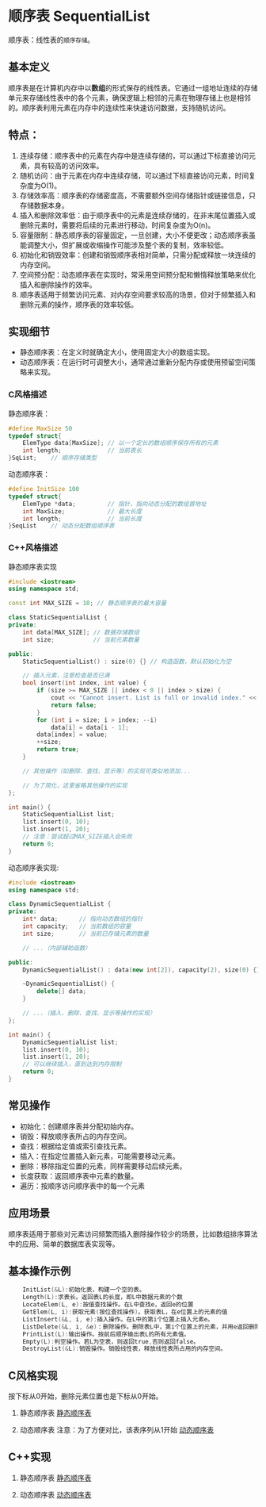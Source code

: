 # 顺序表 SequentialList
顺序表：线性表的`顺序存储`。

## 基本定义
顺序表是在计算机内存中以**数组**的形式保存的线性表。它通过一组地址连续的存储单元来存储线性表中的各个元素，确保逻辑上相邻的元素在物理存储上也是相邻的。顺序表利用元素在内存中的连续性来快速访问数据，支持随机访问。

## 特点：
1. 连续存储：顺序表中的元素在内存中是连续存储的，可以通过下标直接访问元素，具有较高的访问效率。
2. 随机访问：由于元素在内存中连续存储，可以通过下标直接访问元素，时间复杂度为O(1)。
3. 存储效率高：顺序表的存储密度高，不需要额外空间存储指针或链接信息，只存储数据本身。
4. 插入和删除效率低：由于顺序表中的元素是连续存储的，在非末尾位置插入或删除元素时，需要将后续的元素进行移动，时间复杂度为O(n)。
5. 容量限制：静态顺序表的容量固定，一旦创建，大小不便更改；动态顺序表虽能调整大小，但扩展或收缩操作可能涉及整个表的复制，效率较低。
6. 初始化和销毁效率：创建和销毁顺序表相对简单，只需分配或释放一块连续的内存空间。
7. 空间预分配：动态顺序表在实现时，常采用空间预分配和懒惰释放策略来优化插入和删除操作的效率。
8. 顺序表适用于频繁访问元素、对内存空间要求较高的场景，但对于频繁插入和删除元素的操作，顺序表的效率较低。

## 实现细节
- 静态顺序表：在定义时就确定大小，使用固定大小的数组实现。
- 动态顺序表：在运行时可调整大小，通常通过重新分配内存或使用预留空间策略来实现。

### C风格描述
静态顺序表：
```c
#define MaxSize 50
typedef struct{
    ElemType data[MaxSize]; // 以一个定长的数组顺序保存所有的元素
    int length;             // 当前表长
}SqList;    // 顺序存储类型
```

动态顺序表：
```c
#define InitSize 100
typedef struct{
    ElemType *data;         // 指针，指向动态分配的数组首地址
    int MaxSize;            // 最大长度
    int length;             // 当前长度
}SeqList    // 动态分配数组顺序表
```

### C++风格描述
静态顺序表实现
```cpp
#include <iostream>
using namespace std;

const int MAX_SIZE = 10; // 静态顺序表的最大容量

class StaticSequentialList {
private:
    int data[MAX_SIZE]; // 数据存储数组
    int size;           // 当前元素数量

public:
    StaticSequentialList() : size(0) {} // 构造函数，默认初始化为空

    // 插入元素，注意检查是否已满
    bool insert(int index, int value) {
        if (size >= MAX_SIZE || index < 0 || index > size) {
            cout << "Cannot insert. List is full or invalid index." << endl;
            return false;
        }
        for (int i = size; i > index; --i)
            data[i] = data[i - 1];
        data[index] = value;
        ++size;
        return true;
    }

    // 其他操作（如删除、查找、显示等）的实现可类似地添加...

    // 为了简化，这里省略其他操作的实现
};

int main() {
    StaticSequentialList list;
    list.insert(0, 10);
    list.insert(1, 20);
    // 注意：尝试超过MAX_SIZE插入会失败
    return 0;
}
```

动态顺序表实现:
```cpp
#include <iostream>
using namespace std;

class DynamicSequentialList {
private:
    int* data;      // 指向动态数组的指针
    int capacity;   // 当前数组的容量
    int size;       // 当前已存储元素的数量

    // ...（内部辅助函数）

public:
    DynamicSequentialList() : data(new int[2]), capacity(2), size(0) {}

    ~DynamicSequentialList() {
        delete[] data;
    }

    // ...（插入、删除、查找、显示等操作的实现）
};

int main() {
    DynamicSequentialList list;
    list.insert(0, 10);
    list.insert(1, 20);
    // 可以继续插入，直到达到内存限制
    return 0;
}
```

## 常见操作
- 初始化：创建顺序表并分配初始内存。
- 销毁：释放顺序表所占的内存空间。
- 查找：根据给定值或索引查找元素。
- 插入：在指定位置插入新元素，可能需要移动元素。
- 删除：移除指定位置的元素，同样需要移动后续元素。
- 长度获取：返回顺序表中元素的数量。
- 遍历：按顺序访问顺序表中的每一个元素

## 应用场景
顺序表适用于那些对元素访问频繁而插入删除操作较少的场景，比如数组排序算法中的应用、简单的数据库表实现等。

## 基本操作示例
```cpp
    InitList(&L):初始化表，构建一个空的表。
    Length(L):求表长。返回表L的长度，即L中数据元素的个数
    LocateElem(L, e):按值查找操作。在L中查找e，返回e的位置
    GetElem(L, i):获取元素(按位查找操作)。获取表L，在e位置上的元素的值
    ListInsert(&L, i, e):插入操作。在L中的第i个位置上插入元素e。
    ListDelete(&L, i, &e)：删除操作。删除表L中，第i个位置上的元素，并用e返回删除的值。
    PrintList(L):输出操作。按前后顺序输出表L的所有元素值。
    Empty(L):判空操作。若L为空表，则返回true,否则返回false。
    DestroyList(&L):销毁操作。销毁线性表，释放线性表所占用的内存空间。
```

## C风格实现
按下标从0开始，删除元素位置也是下标从0开始。
1. 静态顺序表
[静态顺序表](./StaticSequentialList.c)

2. 动态顺序表
注意：为了方便对比，该表序列从1开始
[动态顺序表](./DynamicSequentialList.c)

## C++实现
1. 静态顺序表
[静态顺序表](./StaticSequentialList.cpp)

2. 动态顺序表
[动态顺序表](./DynamicSequentialList.cpp)
